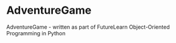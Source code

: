 # AdventureGame
AdventureGame - written as part of FutureLearn Object-Oriented Programming in Python
